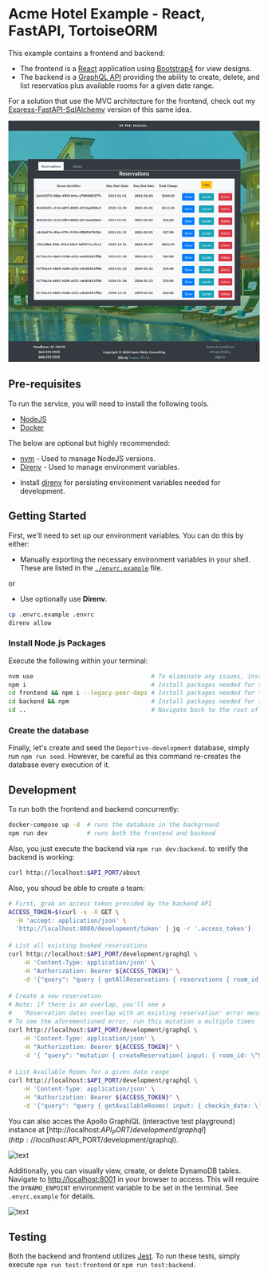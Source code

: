 # Acme Hotel Example - React, FastAPI, TortoiseORM

This example contains a frontend and backend:

- The frontend is a [React](https://react.dev) application using [Bootstrap4](https://getbootstrap.com/docs/4.6/getting-started/introduction/) for view designs.
- The backend is a [GraphQL API](https://graphql.org) providing the ability to create, delete, and list reservatios plus available rooms for a given date range.

For a solution that use the MVC architecture for the frontend, check out my [Express-FastAPI-SqlAlchemy](https://github.com/WillSams/acme-hotel-express-fastapi-sqlalchemy) version of this same idea.

![text](images/home-example.png)

## Pre-requisites

To run the service, you will need to install the following tools.

* [NodeJS](https://nodejs.org/en/)
* [Docker](https://www.docker.com/)

The below are optional but highly recommended:

* [nvm](https://github.com/nvm-sh/nvm) - Used to manage NodeJS versions.
* [Direnv](https://direnv.net/) - Used to manage environment variables.
- Install [direnv](https://direnv.net) for persisting environment variables needed for development.

## Getting Started

First, we'll need to set up our environment variables.  You can do this by either:

* Manually exporting the necessary environment variables in your shell.  These are listed in the [`./envrc.example`](./envrc.example) file.

or

* Use optionally use **Direnv**.

```bash
cp .envrc.example .envrc
direnv allow
```

### Install Node.js Packages

Execute the following within your terminal:

```bash
nvm use                                 # To eliminate any issues, install/use the version listed in .nvmrc.
npm i                                   # Install packages needed for the repository root
cd frontend && npm i --legacy-peer-deps # Install packages needed for the frontend
cd backend && npm                       # Install packages needed for the backend
cd ..                                   # Navigate back to the root of the repository
```

### Create the database

Finally, let's create and seed the `Deportivo-development` database, simply run `npm run seed`.  However, be careful as this command re-creates the database every execution of it.

## Development

To run both the frontend and backend concurrently:

```bash
docker-compose up -d  # runs the database in the background
npm run dev           # runs both the frontend and backend
```

Also, you just execute the backend via `npm run dev:backend`.  to verify the backend is working:

```bash
curl http://localhost:$API_PORT/about
```

Also, you shoud be able to create a team:

```bash
# First, grab an access token provided by the backend API
ACCESS_TOKEN=$(curl -s -X GET \
  -H 'accept: application/json' \
  'http://localhost:8080/development/token' | jq -r '.access_token')

# List all existing booked reservations
curl http://localhost:$API_PORT/development/graphql \
    -H 'Content-Type: application/json' \
    -H "Authorization: Bearer ${ACCESS_TOKEN}" \
    -d '{"query": "query { getAllReservations { reservations { room_id checkin_date checkout_date  } } }"}'

# Create a new reservation
# Note: if there is an overlap, you'll see a 
#   'Reservation dates overlap with an existing reservation' error message
# To see the aforementioned error, run this mutation a multiple times
curl http://localhost:$API_PORT/development/graphql \
    -H 'Content-Type: application/json' \
    -H "Authorization: Bearer ${ACCESS_TOKEN}" \
    -d '{ "query": "mutation { createReservation( input: { room_id: \"91754a14-4885-4200-a052-e4042431ffb8\", checkin_date: \"2023-12-31\", checkout_date: \"2024-01-02\"  }) { success errors reservation { id room_id checkin_date checkout_date total_charge } } }" }'

# List Available Rooms for a given date range
curl http://localhost:$API_PORT/development/graphql \
    -H 'Content-Type: application/json' \
    -H "Authorization: Bearer ${ACCESS_TOKEN}" \
    -d '{"query": "query { getAvailableRooms( input: { checkin_date: \"2023-12-31\", checkout_date: \"2024-01-02\" }) { success errors rooms { id num_beds allow_smoking daily_rate cleaning_fee } } }" }'
```

You can also acces the Apollo GraphiQL (interactive test playground) instance at [http://localhost:$API_PORT/development/graphql](http://localhost:$API_PORT/development/graphql).

![text](images/api-1.png)

Additionally, you can visually view, create, or delete DynamoDB tables.  Navigate to [http://localhost:8001](http:/localhost:8001) in your browser to access.  This will require the `DYNAMO_ENPOINT` environment variable to be set in the terminal.  See `.envrc.example` for details.

![text](images/dynamodb_admin.png)

## Testing

Both the backend and frontend utilizes [Jest](https://jestjs.io/).  To run these tests, simply execute `npm run test:frontend` or `npm run test:backend`.
